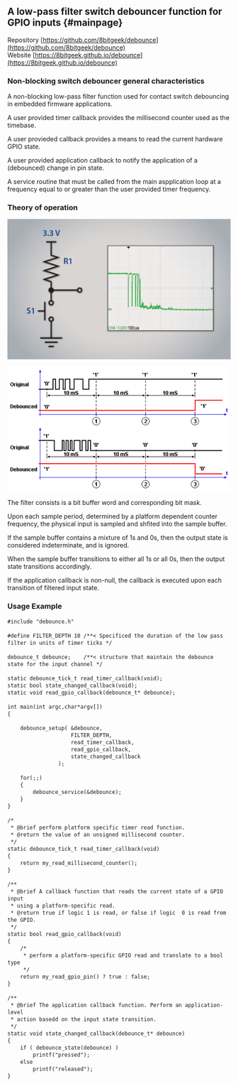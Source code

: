 ## A low-pass filter switch debouncer function for GPIO inputs {#mainpage}

Repository [https://github.com/8bitgeek/debounce](https://github.com/8bitgeek/debounce)   
Website [https://8bitgeek.github.io/debounce](https://8bitgeek.github.io/debounce)   

### Non-blocking switch debouncer general characteristics 

A non-blocking low-pass filter function used for contact switch debouncing in embedded firmware applications.

A user provided timer callback provides the millisecond counter used as the timebase.

A user provieded callback provides a means to read the current hardware GPIO state.

A user provided application callback to notify the application of a (debounced) change in pin state.

A service routine that must be called from the main aspplication loop at a frequency equal to or greater than the user provided timer frequency.

### Theory of operation

![debounce-button image](debounce-button.png)

![debounce image](debounce.png)

The filter consists is a bit buffer word and corresponding bit mask.

Upon each sample period, determined by a platform dependent counter frequency, the physical input is sampled and shfited into the sample buffer.

If the sample buffer contains a mixture of 1s and 0s, then the output state is considered indeterminate, and is ignored.

When the sample buffer transitions to either all 1s or all 0s, then the output state transitions accordingly.

If the application callback is non-null, the callback is executed upon each transition of filtered input state.

### Usage Example

~~~~
#include "debounce.h"

#define FILTER_DEPTH 10 /**< Specificed the duration of the low pass filter in units of timer ticks */

debounce_t debounce;    /**< structure that maintain the debounce state for the input channel */

static debounce_tick_t read_timer_callback(void);
static bool state_changed_callback(void);
static void read_gpio_callback(debounce_t* debounce);

int main(int argc,char*argv[])
{

    debounce_setup( &debounce,
                    FILTER_DEPTH,
                    read_timer_callback,
                    read_gpio_callback,
                    state_changed_callback
                );

    for(;;)
    {
        debounce_service(&debounce);
    }
}

/* 
 * @brief perform platform specific timer read function.
 * @return the value of an unsigned millisecond counter.
 */
static debounce_tick_t read_timer_callback(void)
{
    return my_read_millisecond_counter();
}

/**
 * @brief A callback function that reads the current state of a GPIO input
 * using a platform-specific read.
 * @return true if logic 1 is read, or false if logic  0 is read from the GPIO.
 */
static bool read_gpio_callback(void)
{
    /* 
     * perform a platform-specific GPIO read and translate to a bool type 
     */
    return my_read_gpio_pin() ? true : false;
}

/**
 * @brief The application callback function. Perform an application-level
 * action basedd on the input state transition.
 */ 
static void state_changed_callback(debounce_t* debounce)
{
    if ( debounce_state(debounce) )
        printf("pressed");
    else
        printf("released");
}

~~~~